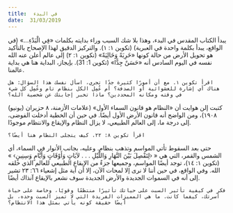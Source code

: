 ```yaml
---
title:  في البدء
date:  31/03/2019
---
```


يبدأ الكتاب المقدس في البدء، وهذا بلا شك السبب وراء بدايته بكلمات «فِي الْبَدْءِ...» (في الواقع، يبدأ بكلمة واحدة في العبرية)  (تكوين ١: ١). والتركيز الدقيق لهذا الإصحاح بالتأكيد هو تحويل الأرض من حالة كونها «خَرِبَةً وَخَالِيَةً» (تكوين ١: ٢) إلى عالم أعلن عنه الله نفسه في اليوم السادس أنه «حَسَنٌ جِدًّا» (تكوين 1: 31). بإيجاز، البداية هنا هي بداية عالمنا.

`اقرأ تكوين ١. مع أن أمورًا كثيرة جدًا تجري، اسأل نفسك هذا السؤال: هل هناك أي إشارة للعشوائية أو الصدفة؟ أم عُمِل الكل بنظام تام وعُمِل كل شيء في وقته ومكانه المحددين؟ ماذا تخبر إجابتك عن شخصية الله؟`

كتبت إلن هوايت أن «النظام هو قانون السماء الأول» (علامات الأزمنة، ٨ حزيران (يونيو) ١٩٠٨)، ومن الواضح أنه قانون الأرض الأول أيضًا. في حين أن الخطية أدخلت الفوضى، إلى درجة ما، إلى العالم الطبيعي، لا يزال النظام والإيقاع والانتظام موجودًا.

`اقرأ تكوين ٨: ٢٢. كيف يتجلى النظام هنا أيضًا؟`

حتى بعد السقوط تأتي المواسم وتذهب بنظام.  وعليه، بجانب الأنوار في السماء، أي الشمس والقمر، التي هي « ‹لِتَفْصِلَ بَيْنَ النَّهَارِ وَاللَّيْلِ . . . لآيَاتٍ وَأَوْقَاتٍ وَأَيَّامٍ وَسِنِينٍ› » (تكوين ١: ١٤)، توجد أيضًا المواسم، وجميعها جزءٌ من الإيقاع الطبيعي للعالم الذي خلقه الله. وفي الواقع، في حين أننا لا نرى إلا لمحات الآن، إلا أن آية مثل إشعياء ٦٦: ٢٣ تشير إلى أنه في السموات الجديدة والأرض الجديدة سوف نشعر بالإيقاع آنذاك أيضًا.

`فكر في كيفية تأثير السبت على حياتك تأثيرًا منتظمًا وقويًا، وخاصة على حياة أسرتك، كيفما كانت. ما هي المميزات الفريدة التي لا تميز السبت وحده، بل أيضًا حقيقة كونه يأتي بمثل هذا الانتظام؟`